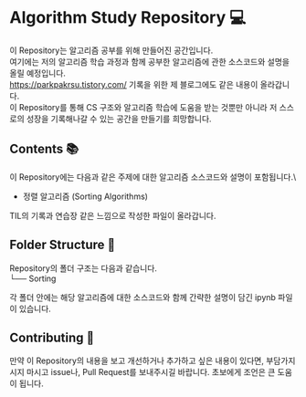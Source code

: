 # Algorithm Study Repository 💻

이 Repository는 알고리즘 공부를 위해 만들어진 공간입니다. \
여기에는 저의 알고리즘 학습 과정과 함께 공부한 알고리즘에 관한 소스코드와 설명을 올릴 예정입니다. \
https://parkpakrsu.tistory.com/ 기록을 위한 제 블로그에도 같은 내용이 올라갑니다.\
이 Repository를 통해 CS 구조와 알고리즘 학습에 도움을 받는 것뿐만 아니라 저 스스로의 성장을 기록해나갈 수 있는 공간을 만들기를 희망합니다.

## Contents 📚

이 Repository에는 다음과 같은 주제에 대한 알고리즘 소스코드와 설명이 포함됩니다.\
- 정렬 알고리즘 (Sorting Algorithms)

TIL의 기록과 연습장 같은 느낌으로 작성한 파일이 올라갑니다.

## Folder Structure 📂

Repository의 폴더 구조는 다음과 같습니다.\
└── Sorting 

각 폴더 안에는 해당 알고리즘에 대한 소스코드와 함께 간략한 설명이 담긴 ipynb 파일이 있습니다.

## Contributing 🤝

만약 이 Repository의 내용을 보고 개선하거나 추가하고 싶은 내용이 있다면, 부담가지시지 마시고 issue나, Pull Request를 보내주시길 바랍니다. 
초보에게 조언은 큰 도움이 됩니다.


